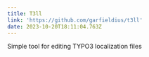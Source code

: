 ```yaml
---
title: T3ll
link: 'https://github.com/garfieldius/t3ll'
date: 2023-10-20T18:11:04.763Z
---
```


Simple tool for editing TYPO3 localization files
